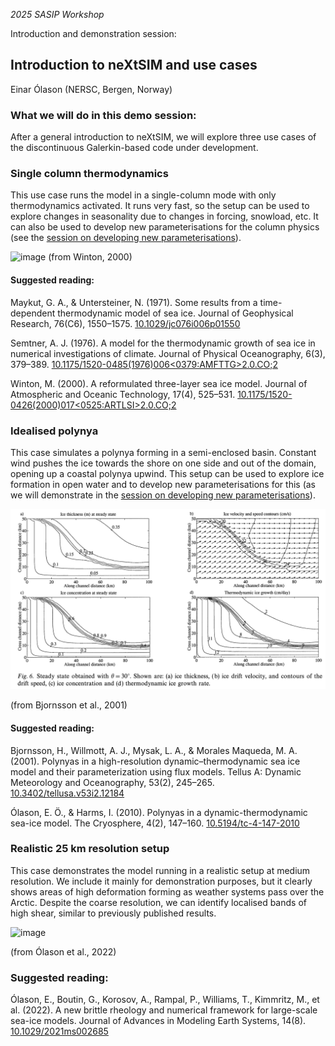 _2025 SASIP Workshop_

Introduction and demonstration session:

## Introduction to neXtSIM and use cases
Einar Ólason (NERSC, Bergen, Norway)

### What we will do in this demo session:
After a general introduction to neXtSIM, we will explore three use cases of the discontinuous Galerkin-based code under development.

### Single column thermodynamics
This use case runs the model in a single-column mode with only thermodynamics activated. It runs very fast, so the setup can be used to explore changes in seasonality due to changes in forcing, snowload, etc. It can also be used to develop new parameterisations for the column physics (see the [session on developing new parameterisations](../nextsim-param/README.md)).

![image](Winton_2000_Fig1)
(from Winton, 2000)


#### Suggested reading:

Maykut, G. A., & Untersteiner, N. (1971). Some results from a time-dependent thermodynamic model of sea ice. Journal of Geophysical Research, 76(C6), 1550–1575. [10.1029/jc076i006p01550](https://doi.org/10.1029/jc076i006p01550)

Semtner, A. J. (1976). A model for the thermodynamic growth of sea ice in numerical investigations of climate. Journal of Physical Oceanography, 6(3), 379–389. [10.1175/1520-0485(1976)006<0379:AMFTTG>2.0.CO;2](https://doi.org/10.1175/1520-0485(1976)006<0379:AMFTTG>2.0.CO;2)

Winton, M. (2000). A reformulated three-layer sea ice model. Journal of Atmospheric and Oceanic Technology, 17(4), 525–531. [10.1175/1520-0426(2000)017<0525:ARTLSI>2.0.CO;2](https://doi.org/10.1175/1520-0426(2000)017<0525:ARTLSI>2.0.CO;2)


### Idealised polynya
This case simulates a polynya forming in a semi-enclosed basin. Constant wind pushes the ice towards the shore on one side and out of the domain, opening up a coastal polynya upwind. This setup can be used to explore ice formation in open water and to develop new parameterisations for this (as we will demonstrate in the [session on developing new parameterisations](../nextsim-param/README.md)).

![image](Bjornsson_etal_2001_Fig6.png)

(from Bjornsson et al., 2001)


#### Suggested reading:

Bjornsson, H., Willmott, A. J., Mysak, L. A., & Morales Maqueda, M. A. (2001). Polynyas in a high-resolution dynamic–thermodynamic sea ice model and their parameterization using flux models. Tellus A: Dynamic Meteorology and Oceanography, 53(2), 245–265. [10.3402/tellusa.v53i2.12184](https://doi.org/10.3402/tellusa.v53i2.12184)

Ólason, E. Ö., & Harms, I. (2010). Polynyas in a dynamic-thermodynamic sea-ice model. The Cryosphere, 4(2), 147–160. [10.5194/tc-4-147-2010](https://doi.org/10.5194/tc-4-147-2010)

### Realistic 25 km resolution setup
This case demonstrates the model running in a realistic setup at medium resolution. We include it mainly for demonstration purposes, but it clearly shows areas of high deformation forming as weather systems pass over the Arctic. Despite the coarse resolution, we can identify localised bands of high shear, similar to previously published results.

![image](Olason_etal_2022_Fig4.png)

(from Ólason et al., 2022)

### Suggested reading:

Ólason, E., Boutin, G., Korosov, A., Rampal, P., Williams, T., Kimmritz, M., et al. (2022). A new brittle rheology and numerical framework for large-scale sea-ice models. Journal of Advances in Modeling Earth Systems, 14(8). [10.1029/2021ms002685](https://doi.org/10.1029/2021ms002685)


